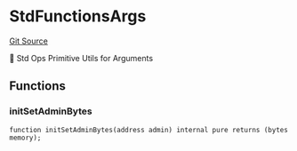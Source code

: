 # StdFunctionsArgs
[Git Source](https://github.com/metacontract/mc/blob/b874bc295b567a7e9bd6d6c63dfe84df116a2f3a/src/devkit/Flattened.sol)

🧩 Std Ops Primitive Utils for Arguments


## Functions
### initSetAdminBytes


```solidity
function initSetAdminBytes(address admin) internal pure returns (bytes memory);
```

